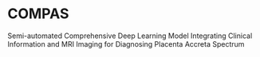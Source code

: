 # COMPAS
Semi-automated Comprehensive Deep Learning Model Integrating Clinical Information and MRI Imaging for Diagnosing Placenta Accreta Spectrum
